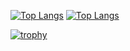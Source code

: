 [![Top Langs](https://github-readme-stats.vercel.app/api/top-langs/?username=taisei-13046&theme=onedark
)](https://github.com/anuraghazra/github-readme-stats)
[![Top Langs](https://github-readme-stats.vercel.app/api/top-langs/?username=taisei-13046&theme=onedark
)](https://github.com/anuraghazra/github-readme-stats)


[![trophy](https://github-profile-trophy.vercel.app/?username=taisei-13046&theme=onedark&column=7
)](https://github.com/ryo-ma/github-profile-trophy)
